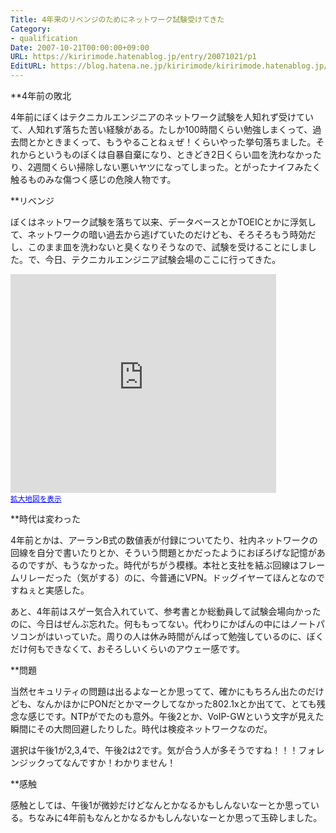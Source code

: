 ```yaml
---
Title: 4年来のリベンジのためにネットワーク試験受けてきた
Category:
- qualification
Date: 2007-10-21T00:00:00+09:00
URL: https://kiririmode.hatenablog.jp/entry/20071021/p1
EditURL: https://blog.hatena.ne.jp/kiririmode/kiririmode.hatenablog.jp/atom/entry/8454420450078216467
---
```



**4年前の敗北

4年前にぼくはテクニカルエンジニアのネットワーク試験を人知れず受けていて、人知れず落ちた苦い経験がある。たしか100時間くらい勉強しまくって、過去問とかときまくって、もうやることねぇぜ！くらいやった挙句落ちました。それからというものぼくは自暴自棄になり、ときどき2日くらい皿を洗わなかったり、2週間くらい掃除しない悪いヤツになってしまった。とがったナイフみたく触るものみな傷つく感じの危険人物です。

**リベンジ

ぼくはネットワーク試験を落ちて以来、データベースとかTOEICとかに浮気して、ネットワークの暗い過去から逃げていたのだけども、そろそろもう時効だし、このまま皿を洗わないと臭くなりそうなので、試験を受けることにしました。で、今日、テクニカルエンジニア試験会場のここに行ってきた。

<iframe width="425" height="350" frameborder="0" scrolling="no" marginheight="0" marginwidth="0" src="http://maps.google.co.jp/maps?f=q&amp;hl=ja&amp;geocode=&amp;time=&amp;date=&amp;ttype=&amp;q=%E5%A4%A7%E9%98%AA%E6%88%90%E8%B9%8A%E5%A4%A7%E5%AD%A6&amp;ie=UTF8&amp;z=14&amp;iwloc=addr&amp;om=1&amp;ll=34.767211,135.541334&amp;output=embed&amp;s=AARTsJoMMGgUzuWZzNEcwjb7aq2xEA73HA"></iframe><br /><small><a href="http://maps.google.co.jp/maps?f=q&amp;hl=ja&amp;geocode=&amp;time=&amp;date=&amp;ttype=&amp;q=%E5%A4%A7%E9%98%AA%E6%88%90%E8%B9%8A%E5%A4%A7%E5%AD%A6&amp;ie=UTF8&amp;z=14&amp;iwloc=addr&amp;om=1&amp;ll=34.767211,135.541334&amp;source=embed" style="color:#0000FF;text-align:left">拡大地図を表示</a></small>

**時代は変わった

4年前とかは、アーランB式の数値表が付録についてたり、社内ネットワークの回線を自分で書いたりとか、そういう問題とかだったようにおぼろげな記憶があるのですが、もうなかった。時代がちがう模様。本社と支社を結ぶ回線はフレームリレーだった（気がする）のに、今普通にVPN。ドッグイヤーてほんとなのですねぇと実感した。


あと、4年前はスゲー気合入れていて、参考書とか総動員して試験会場向かったのに、今日はぜんぶ忘れた。何ももってない。代わりにかばんの中にはノートパソコンがはいっていた。周りの人は休み時間がんばって勉強しているのに、ぼくだけ何もできなくて、おそろしいくらいのアウェー感です。

**問題

当然セキュリティの問題は出るよなーとか思ってて、確かにもちろん出たのだけども、なんかほかにPONだとかマークしてなかった802.1xとか出てて、とても残念な感じです。NTPがでたのも意外。午後2とか、VoIP-GWという文字が見えた瞬間にその大問回避したりした。時代は検疫ネットワークなのだ。


選択は午後1が2,3,4で、午後2は2です。気が合う人が多そうですね！！！フォレンジックってなんですか！わかりません！

**感触

感触としては、午後1が微妙だけどなんとかなるかもしんないなーとか思っている。ちなみに4年前もなんとかなるかもしんないなーとか思って玉砕しました。
